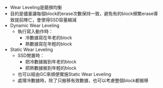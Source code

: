 - Wear Leveling是磨損均衡
- 目的是儘量讓每個block的erase次數保持一致，避免有的block頻繁erase導致提前陣亡，會使得SSD容量縮減
- Dynamic Wear Leveling
	- 執行寫入動作時：
		- 冷數據寫在年老的block
		- 熱數據寫在年輕的block
- Static Wear Leveling
	- SSD閒置時：
		- 把冷數據搬到年老的block
		- 把熱數據搬到年輕的block
	- 也可以經由GC來順便實施Static Wear Leveling
	- 處理冷數據時，除了只搬移有效數據，也可以考慮整個block都搬移